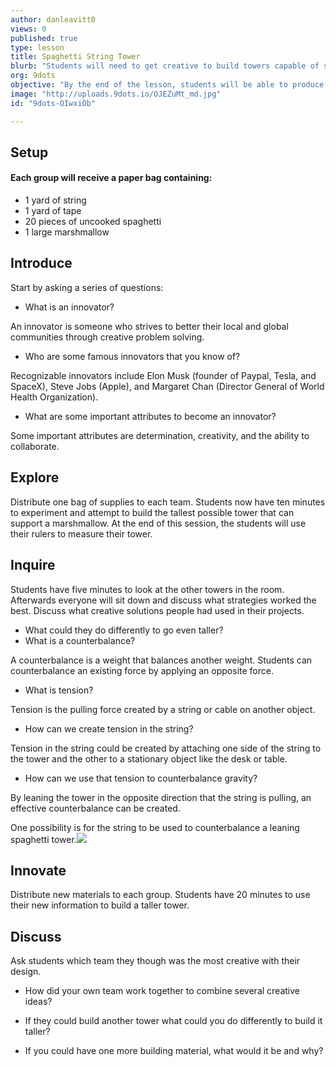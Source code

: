```yaml
---
author: danleavitt0
views: 0
published: true
type: lesson
title: Spaghetti String Tower
blurb: "Students will need to get creative to build towers capable of supporting a marshmallow with only string, tape, and uncooked spaghetti."
org: 9dots
objective: "By the end of the lesson, students will be able to produce a freestanding structure with the limited materials supplied to them."
image: "http://uploads.9dots.io/OJEZuMt_md.jpg"
id: "9dots-OIwxiOb"

---
```


## Setup
#### Each group will receive a paper bag containing: 

- 1 yard of string
- 1 yard of tape
- 20 pieces of uncooked spaghetti
- 1 large marshmallow

## Introduce
Start by asking a series of questions:

- What is an innovator? 

An innovator is someone who strives to better their local and global communities through creative problem solving.

- Who are some famous innovators that you know of?

Recognizable innovators include Elon Musk (founder of Paypal, Tesla, and SpaceX), Steve Jobs (Apple), and Margaret Chan (Director General of World Health Organization).

- What are some important attributes to become an innovator?  

Some important attributes are determination, creativity, and the ability to collaborate.

## Explore
Distribute one bag of supplies to each team.  Students now have ten minutes to experiment and attempt to build the tallest possible tower that can support a marshmallow. At the end of this session, the students will use their rulers to measure their tower.

## Inquire
Students have five minutes to look at the other towers in the room.  Afterwards everyone will sit down and discuss what strategies worked the best. Discuss what creative solutions people had used in their projects. 

- What could they do differently to go even taller?
- What is a counterbalance?

A counterbalance is a weight that balances another weight.  Students can counterbalance an existing force by applying an opposite force. 

- What is tension?

Tension is the pulling force created by a string or cable on another object.

- How can we create tension in the string?

Tension in the string could be created by attaching one side of the string to the tower and the other to a stationary object like the desk or table.

- How can we use that tension to counterbalance gravity?

By leaning the tower in the opposite direction that the string is pulling, an effective counterbalance can be created.


One possibility is for the string to be used to counterbalance a leaning spaghetti tower.![](http://uploads.9dots.io/OJEPMO1.png) 

## Innovate
Distribute new materials to each group. Students have 20 minutes to use their new information to build a taller tower.

## Discuss
Ask students which team they though was the most creative with their design. 

- How did your own team work together to combine several creative ideas? 

- If they could build another tower what could you do differently to build it taller?

- If you could have one more building material, what would it be and why?
